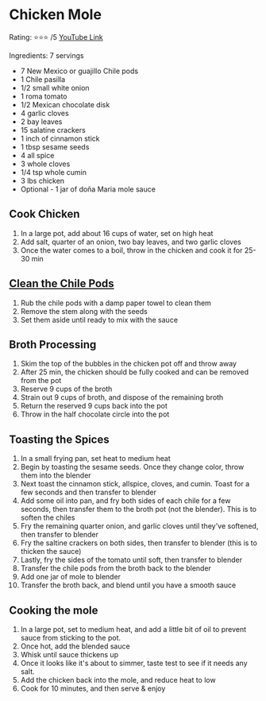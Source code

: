 # Chicken Mole
Rating: :star::star::star: /5
[YouTube Link](https://youtu.be/EGv819tilcw)

Ingredients: 7 servings  
- 7 New Mexico or guajillo Chile pods  
- 1 Chile pasilla  
- 1/2 small white onion  
- 1 roma tomato  
- 1/2 Mexican chocolate disk  
- 4 garlic cloves  
- 2 bay leaves   
- 15 salatine crackers   
- 1 inch of cinnamon stick  
- 1 tbsp sesame seeds  
- 4 all spice  
- 3 whole cloves  
- 1/4 tsp whole cumin  
- 3 lbs chicken  
- Optional - 1 jar of doña Maria mole sauce  

## Cook Chicken
1. In a large pot, add about 16 cups of water, set on high heat
2. Add salt, quarter of an onion, two bay leaves, and two garlic cloves
3. Once the water comes to a boil, throw in the chicken and cook it for 25-30 min

## [Clean the Chile Pods](https://youtu.be/EGv819tilcw?t=85)
1. Rub the chile pods with a damp paper towel to clean them
2. Remove the stem along with the seeds
3. Set them aside until ready to mix with the sauce

## Broth Processing
1. Skim the top of the bubbles in the chicken pot off and throw away
2. After 25 min, the chicken should be fully cooked and can be removed from the pot
3. Reserve 9 cups of the broth
4. Strain out 9 cups of broth, and dispose of the remaining broth
5. Return the reserved 9 cups back into the pot
6. Throw in the half chocolate circle into the pot

## Toasting the Spices
1. In a small frying pan, set heat to medium heat
2. Begin by toasting the sesame seeds. Once they change color, throw them into the blender
3. Next toast the cinnamon stick, allspice, cloves, and cumin. Toast for a few seconds and then transfer to blender
4. Add some oil into pan, and fry both sides of each chile for a few seconds, then transfer them to the broth pot (not the blender). This is to soften the chiles
5. Fry the remaining quarter onion, and garlic cloves until they've softened, then transfer to blender
6. Fry the saltine crackers on both sides, then transfer to blender (this is to thicken the sauce)
7. Lastly, fry the sides of the tomato until soft, then transfer to blender
8. Transfer the chile pods from the broth back to the blender
9. Add one jar of mole to blender
10. Transfer the broth back, and blend until you have a smooth sauce

## Cooking the mole
1. In a large pot, set to medium heat, and add a little bit of oil to prevent sauce from sticking to the pot.
2. Once hot, add the blended sauce
3. Whisk until sauce thickens up
4. Once it looks like it's about to simmer, taste test to see if it needs any salt.
5. Add the chicken back into the mole, and reduce heat to low
6. Cook for 10 minutes, and then serve & enjoy

